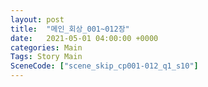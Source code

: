 ```yaml
---
layout: post
title:  "메인_회상_001~012장"
date:   2021-05-01 04:00:00 +0000
categories: Main
Tags: Story Main
SceneCode: ["scene_skip_cp001-012_q1_s10"]
---
```

